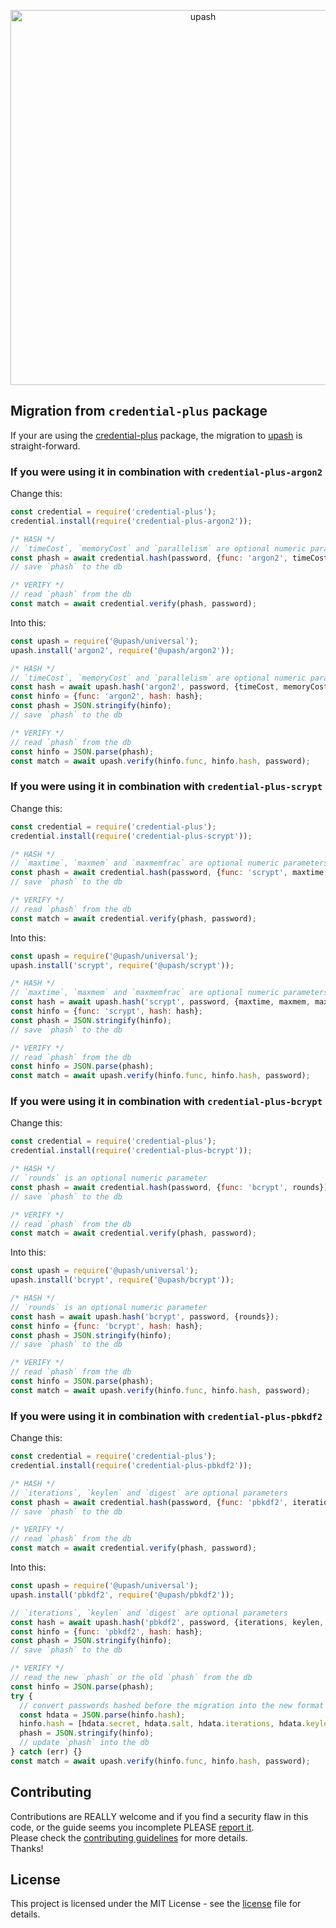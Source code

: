 <p align="center">
  <a href="https://github.com/simonepri/upash">
    <img src="https://github.com/simonepri/upash/raw/upash/media/upash.png" alt="upash" width="600"/>
  </a>
</p>

## Migration from `credential-plus` package
If your are using the [credential-plus][npm:credential-plus] package, the
migration to [upash][upash] is straight-forward.  

### If you were using it in combination with `credential-plus-argon2`

Change this:
```js
const credential = require('credential-plus');
credential.install(require('credential-plus-argon2'));

/* HASH */
// `timeCost`, `memoryCost` and `parallelism` are optional numeric parameters
const phash = await credential.hash(password, {func: 'argon2', timeCost, memoryCost, parallelism});
// save `phash` to the db

/* VERIFY */
// read `phash` from the db
const match = await credential.verify(phash, password);
```

Into this:
```js
const upash = require('@upash/universal');
upash.install('argon2', require('@upash/argon2'));

/* HASH */
// `timeCost`, `memoryCost` and `parallelism` are optional numeric parameters
const hash = await upash.hash('argon2', password, {timeCost, memoryCost, parallelism});
const hinfo = {func: 'argon2', hash: hash};
const phash = JSON.stringify(hinfo);
// save `phash` to the db

/* VERIFY */
// read `phash` from the db
const hinfo = JSON.parse(phash);
const match = await upash.verify(hinfo.func, hinfo.hash, password);
```

### If you were using it in combination with `credential-plus-scrypt`
Change this:
```js
const credential = require('credential-plus');
credential.install(require('credential-plus-scrypt'));

/* HASH */
// `maxtime`, `maxmem` and `maxmemfrac` are optional numeric parameters
const phash = await credential.hash(password, {func: 'scrypt', maxtime, maxmem, maxmemfrac});
// save `phash` to the db

/* VERIFY */
// read `phash` from the db
const match = await credential.verify(phash, password);
```

Into this:
```js
const upash = require('@upash/universal');
upash.install('scrypt', require('@upash/scrypt'));

/* HASH */
// `maxtime`, `maxmem` and `maxmemfrac` are optional numeric parameters
const hash = await upash.hash('scrypt', password, {maxtime, maxmem, maxmemfrac});
const hinfo = {func: 'scrypt', hash: hash};
const phash = JSON.stringify(hinfo);
// save `phash` to the db

/* VERIFY */
// read `phash` from the db
const hinfo = JSON.parse(phash);
const match = await upash.verify(hinfo.func, hinfo.hash, password);
```

### If you were using it in combination with `credential-plus-bcrypt`
Change this:
```js
const credential = require('credential-plus');
credential.install(require('credential-plus-bcrypt'));

/* HASH */
// `rounds` is an optional numeric parameter
const phash = await credential.hash(password, {func: 'bcrypt', rounds});
// save `phash` to the db

/* VERIFY */
// read `phash` from the db
const match = await credential.verify(phash, password);
```

Into this:
```js
const upash = require('@upash/universal');
upash.install('bcrypt', require('@upash/bcrypt'));

/* HASH */
// `rounds` is an optional numeric parameter
const hash = await upash.hash('bcrypt', password, {rounds});
const hinfo = {func: 'bcrypt', hash: hash};
const phash = JSON.stringify(hinfo);
// save `phash` to the db

/* VERIFY */
// read `phash` from the db
const hinfo = JSON.parse(phash);
const match = await upash.verify(hinfo.func, hinfo.hash, password);
```

### If you were using it in combination with `credential-plus-pbkdf2`
Change this:
```js
const credential = require('credential-plus');
credential.install(require('credential-plus-pbkdf2'));

/* HASH */
// `iterations`, `keylen` and `digest` are optional parameters
const phash = await credential.hash(password, {func: 'pbkdf2', iterations, keylen, digest});
// save `phash` to the db

/* VERIFY */
// read `phash` from the db
const match = await credential.verify(phash, password);
```

Into this:
```js
const upash = require('@upash/universal');
upash.install('pbkdf2', require('@upash/pbkdf2'));

// `iterations`, `keylen` and `digest` are optional parameters
const hash = await upash.hash('pbkdf2', password, {iterations, keylen, digest});
const hinfo = {func: 'pbkdf2', hash: hash};
const phash = JSON.stringify(hinfo);
// save `phash` to the db

/* VERIFY */
// read the new `phash` or the old `phash` from the db
const hinfo = JSON.parse(phash);
try {
  // convert passwords hashed before the migration into the new format
  const hdata = JSON.parse(hinfo.hash);
  hinfo.hash = [hdata.secret, hdata.salt, hdata.iterations, hdata.keylen, hdata.digest].join(',');
  phash = JSON.stringify(hinfo);
  // update `phash` into the db
} catch (err) {}
const match = await upash.verify(hinfo.func, hinfo.hash, password);
```

## Contributing
Contributions are REALLY welcome and if you find a security flaw in this code,
or the guide seems you incomplete PLEASE [report it][new issue].  
Please check the [contributing guidelines][contributing] for more details.  
Thanks!

## License
This project is licensed under the MIT License - see the [license][license] file for details.

<!-- Links -->
[upash]: https://github.com/simonepri/upash

[new issue]: https://github.com/simonepri/upash-scrypt/issues/new

[license]: https://github.com/simonepri/upash/tree/master/license
[contributing]: https://github.com/simonepri/upash-scrypt/tree/master/.github/contributing.md

[universal]: https://github.com/simonepri/upash-universal

[npm:credential-plus]: https://www.npmjs.com/package/credential-plus
